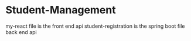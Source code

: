# Student-Management
 my-react file is the front end api
 student-registration is the spring boot file back end api
